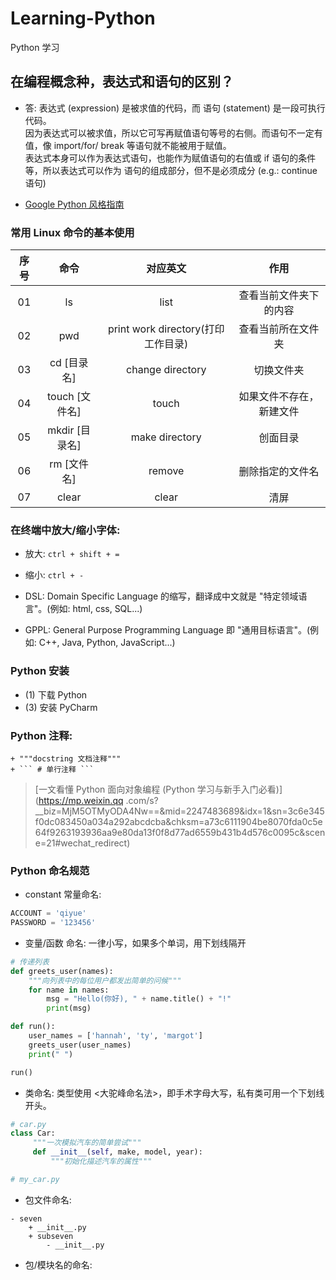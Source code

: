 # Learning-Python
 Python 学习

 
## 在编程概念种，表达式和语句的区别？ 
- 答: 表达式 (expression) 是被求值的代码，而 语句 (statement) 是一段可执行代码。<br/>
     因为表达式可以被求值，所以它可写再赋值语句等号的右侧。而语句不一定有值，像 import/for/
     break 等语句就不能被用于赋值。<br/>
     表达式本身可以作为表达式语句，也能作为赋值语句的右值或 if 语句的条件等，所以表达式可以作为
     语句的组成部分，但不是必须成分 (e.g.: continue 语句)


- [Google Python 风格指南](https://zh-google-styleguide.readthedocs.io/en/latest/google-python-styleguide/)

### 常用 Linux 命令的基本使用
| 序号 | 命令 | 对应英文 | 作用 |
|:----:|:----:|:----:|:----:|
| 01 | ls | list | 查看当前文件夹下的内容 |
| 02 | pwd | print work directory(打印工作目录) | 查看当前所在文件夹 |
| 03 | cd [目录名] | change directory | 切换文件夹 |
| 04 | touch [文件名] | touch | 如果文件不存在，新建文件 |
| 05 | mkdir [目录名] | make directory | 创面目录 |
| 06 | rm [文件名] | remove | 删除指定的文件名 |
| 07 | clear | clear | 清屏 |


### 在终端中放大/缩小字体:
- 放大: `ctrl + shift + =`
- 缩小: `ctrl + -`

- DSL: Domain Specific Language 的缩写，翻译成中文就是 "特定领域语言"。(例如: html, css, SQL...)
- GPPL: General Purpose Programming Language 即 "通用目标语言"。(例如: C++, Java, Python, JavaScript...)


### Python 安装
- (1) 下载 Python 
- (3) 安装 PyCharm


### Python 注释: 
    + """docstring 文档注释"""
    + ``` # 单行注释 ```

> [一文看懂 Python 面向对象编程 (Python 学习与新手入门必看)](https://mp.weixin.qq
.com/s?__biz=MjM5OTMyODA4Nw==&mid=2247483689&idx=1&sn=3c6e345f0dc083450a034a292abcdcba&chksm=a73c6111904be8070fda0c5e64f9263193936aa9e80da13f0f8d77ad6559b431b4d576c0095c&scene=21#wechat_redirect)

### Python 命名规范
- constant 常量命名:
```python 
ACCOUNT = 'qiyue'    
PASSWORD = '123456'
```  

- 变量/函数 命名: 一律小写，如果多个单词，用下划线隔开
```python 
# 传递列表
def greets_user(names):
    """向列表中的每位用户都发出简单的问候"""
    for name in names:
        msg = "Hello(你好), " + name.title() + "!"
        print(msg)

def run():
    user_names = ['hannah', 'ty', 'margot']
    greets_user(user_names)
    print(" ")

run()
```
    
- 类命名: 类型使用 <大驼峰命名法>，即手术字母大写，私有类可用一个下划线开头。
```python 
# car.py
class Car:
     """一次模拟汽车的简单尝试"""
     def __init__(self, make, model, year):
         """初始化描述汽车的属性"""

# my_car.py
```
    
- 包文件命名:
```
- seven
    + __init__.py
    + subseven
        - __init__.py
```   
    
- 包/模块名的命名:   